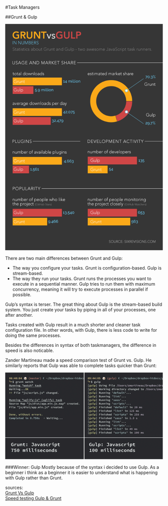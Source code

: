 #Task Managers

##Grunt & Gulp

![common facts](readme_img/grunt_vs_gulp_stats.png)

There are two main differences between Grunt and Gulp:

* The way you configure your tasks. Grunt is configuration-based. Gulp is stream-based.
* The way they run your tasks. Grunt runs the processes you want to execute in a sequential manner. Gulp tries to run them with maximum concurrency, meaning it will try to execute processes in parallel if possible.

Gulp’s syntax is terser. The great thing about Gulp is the stream-based build system. You just create your tasks by piping in all of your processes, one after another.  

Tasks created with Gulp result in a much shorter and cleaner task configuration file. In other words, with Gulp, there is less code to write for doing the same processes.

Besides the differences in syntax of both taskmanagers, the difference in speed is also noticable.

Zander Martineau made a speed comparison test of Grunt vs. Gulp. He similarly reports that Gulp was able to complete tasks quicker than Grunt:

![speed test](readme_img/grunt_speed_test_js.png)

###Winner: Gulp
Mostly because of the syntax i decided to use Gulp. As a beginner i think as a beginner it is easier to understand what is happening with Gulp rather than Grunt.

sources:  
[Grunt Vs Gulp](http://sixrevisions.com/web-development/grunt-vs-gulp/)  
[Speed testing Gulp & Grunt](http://tech.tmw.co.uk/2014/01/speedtesting-gulp-and-grunt/)


